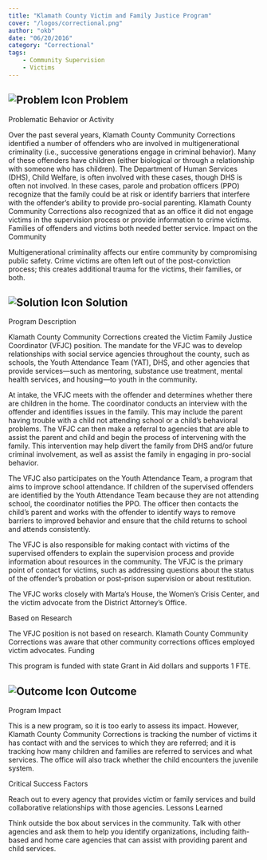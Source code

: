 ```yaml
---
title: "Klamath County Victim and Family Justice Program"
cover: "/logos/correctional.png"
author: "okb"
date: "06/20/2016"
category: "Correctional"
tags:
    - Community Supervision
    - Victims 
---
```


## ![Problem Icon](https://github.com/google/material-design-icons/raw/master/alert/1x_web/ic_error_outline_black_48dp.png "Problem") Problem
Problematic Behavior or Activity

Over the past several years, Klamath County Community Corrections identified a number of offenders who are involved in multigenerational criminality (i.e., successive generations engage in criminal behavior). Many of these offenders have children (either biological or through a relationship with someone who has children). The Department of Human Services (DHS), Child Welfare, is often involved with these cases, though DHS is often not involved. In these cases, parole and probation officers (PPO) recognize that the family could be at risk or identify barriers that interfere with the offender’s ability to provide pro-social parenting. Klamath County Community Corrections also recognized that as an office it did not engage victims in the supervision process or provide information to crime victims. Families of offenders and victims both needed better service.
Impact on the Community

Multigenerational criminality affects our entire community by compromising public safety. Crime victims are often left out of the post-conviction process; this creates additional trauma for the victims, their families, or both.
## ![Solution Icon](https://github.com/google/material-design-icons/raw/master/action/1x_web/ic_lightbulb_outline_black_48dp.png "Solution") Solution
Program Description

Klamath County Community Corrections created the Victim Family Justice Coordinator (VFJC) position. The mandate for the VFJC was to develop relationships with social service agencies throughout the county, such as schools, the Youth Attendance Team (YAT), DHS, and other agencies that provide services—such as mentoring, substance use treatment, mental health services, and housing—to youth in the community.

At intake, the VFJC meets with the offender and determines whether there are children in the home. The coordinator conducts an interview with the offender and identifies issues in the family. This may include the parent having trouble with a child not attending school or a child’s behavioral problems. The VFJC can then make a referral to agencies that are able to assist the parent and child and begin the process of intervening with the family. This intervention may help divert the family from DHS and/or future criminal involvement, as well as assist the family in engaging in pro-social behavior.

The VFJC also participates on the Youth Attendance Team, a program that aims to improve school attendance. If children of the supervised offenders are identified by the Youth Attendance Team because they are not attending school, the coordinator notifies the PPO. The officer then contacts the child’s parent and works with the offender to identify ways to remove barriers to improved behavior and ensure that the child returns to school and attends consistently.

The VFJC is also responsible for making contact with victims of the supervised offenders to explain the supervision process and provide information about resources in the community. The VFJC is the primary point of contact for victims, such as addressing questions about the status of the offender’s probation or post-prison supervision or about restitution.

The VFJC works closely with Marta’s House, the Women’s Crisis Center, and the victim advocate from the District Attorney’s Office.

Based on Research

The VFJC position is not based on research. Klamath County Community Corrections was aware that other community corrections offices employed victim advocates.
Funding

This program is funded with state Grant in Aid dollars and supports 1 FTE.
## ![Outcome Icon](https://github.com/google/material-design-icons/raw/master/action/1x_web/ic_view_list_black_48dp.png "Outcome") Outcome
Program Impact

This is a new program, so it is too early to assess its impact. However, Klamath County Community Corrections is tracking the number of victims it has contact with and the services to which they are referred; and it is tracking how many children and families are referred to services and what services. The office will also track whether the child encounters the juvenile system.

Critical Success Factors

Reach out to every agency that provides victim or family services and build collaborative relationships with those agencies.
Lessons Learned

Think outside the box about services in the community. Talk with other agencies and ask them to help you identify organizations, including faith-based and home care agencies that can assist with providing parent and child services.